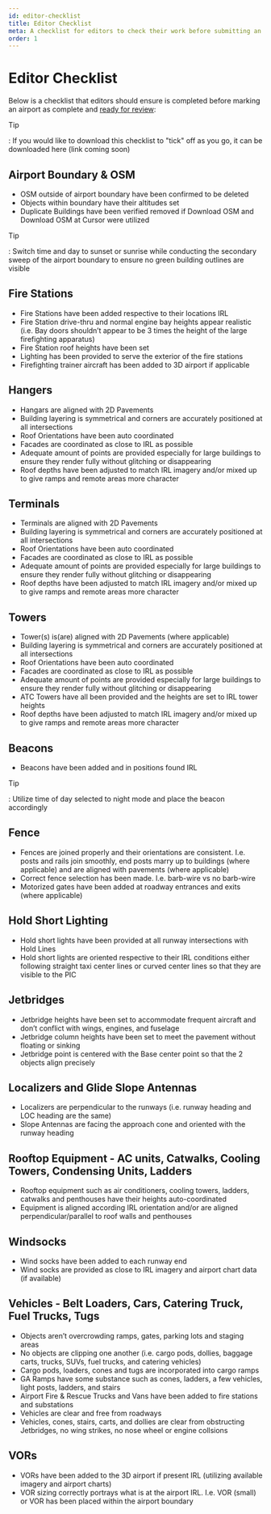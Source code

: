 ```yaml
---
id: editor-checklist
title: Editor Checklist
meta: A checklist for editors to check their work before submitting an airport as complete within Infinite Flight.
order: 1
---
```




# Editor Checklist



Below is a checklist that editors should ensure is completed before marking an airport as complete and [ready for review](/guide/scenery-editor/review-and-release/review-process#review):



Tip

: If you would like to download this checklist to "tick" off as you go, it can be downloaded here (link coming soon)



## Airport Boundary & OSM

- OSM outside of airport boundary have been confirmed to be deleted
- Objects within boundary have their altitudes set
- Duplicate Buildings have been verified removed if Download OSM and Download OSM at Cursor were utilized


Tip

: Switch time and day to sunset or sunrise while conducting the secondary sweep of the airport boundary to ensure no green building outlines are visible



## Fire Stations



- Fire Stations have been added respective to their locations IRL
- Fire Station drive-thru and normal engine bay heights appear realistic (i.e. Bay doors shouldn’t appear to be 3 times the height of the large firefighting apparatus)
- Fire Station roof heights have been set
- Lighting has been provided to serve the exterior of the fire stations
- Firefighting trainer aircraft has been added to 3D airport if applicable



## Hangers

- Hangars are aligned with 2D Pavements
- Building layering is symmetrical and corners are accurately positioned at all intersections
- Roof Orientations have been auto coordinated
- Facades are coordinated as close to IRL as possible
- Adequate amount of points are provided especially for large buildings to ensure they render fully without glitching or disappearing
- Roof depths have been adjusted to match IRL imagery and/or mixed up to give ramps and remote areas more character



## Terminals

- Terminals are aligned with 2D Pavements
- Building layering is symmetrical and corners are accurately positioned at all intersections
- Roof Orientations have been auto coordinated
- Facades are coordinated as close to IRL as possible
- Adequate amount of points are provided especially for large buildings to ensure they render fully without glitching or disappearing
- Roof depths have been adjusted to match IRL imagery and/or mixed up to give ramps and remote areas more character



## Towers

- Tower(s) is(are) aligned with 2D Pavements (where applicable)
- Building layering is symmetrical and corners are accurately positioned at all intersections
- Roof Orientations have been auto coordinated
- Facades are coordinated as close to IRL as possible
- Adequate amount of points are provided especially for large buildings to ensure they render fully without glitching or disappearing
- ATC Towers have all been provided and the heights are set to IRL tower heights
- Roof depths have been adjusted to match IRL imagery and/or mixed up to give ramps and remote areas more character



## Beacons

- Beacons have been added and in positions found IRL



Tip

: Utilize time of day selected to night mode and place the beacon accordingly



## Fence

- Fences are joined properly and their orientations are consistent. I.e. posts and rails join smoothly, end posts marry up to buildings (where applicable) and are aligned with pavements (where applicable)
- Correct fence selection has been made. I.e. barb-wire vs no barb-wire
- Motorized gates have been added at roadway entrances and exits (where applicable)



## Hold Short Lighting

- Hold short lights have been provided at all runway intersections with Hold Lines
- Hold short lights are oriented respective to their IRL conditions either following straight taxi center lines or curved center lines so that they are visible to the PIC



## Jetbridges

- Jetbridge heights have been set to accommodate frequent aircraft and don’t conflict with wings, engines, and fuselage
- Jetbridge column heights have been set to meet the pavement without floating or sinking
- Jetbridge point is centered with the Base center point so that the 2 objects align precisely



## Localizers and Glide Slope Antennas

- Localizers are perpendicular to the runways (i.e. runway heading and LOC heading are the same)
- Slope Antennas are facing the approach cone and oriented with the runway heading



## Rooftop Equipment - AC units, Catwalks, Cooling Towers, Condensing Units, Ladders

- Rooftop equipment such as air conditioners, cooling towers, ladders, catwalks and penthouses have their heights auto-coordinated
- Equipment is aligned according IRL orientation and/or are aligned perpendicular/parallel to roof walls and penthouses



## Windsocks

- Wind socks have been added to each runway end
- Wind socks are provided as close to IRL imagery and airport chart data (if available)



## Vehicles - Belt Loaders, Cars, Catering Truck, Fuel Trucks, Tugs

- Objects aren’t overcrowding ramps, gates, parking lots and staging areas
- No objects are clipping one another (i.e. cargo pods, dollies, baggage carts, trucks, SUVs, fuel trucks, and catering vehicles)
- Cargo pods, loaders, cones and tugs are incorporated into cargo ramps
- GA Ramps have some substance such as cones, ladders, a few vehicles, light posts, ladders, and stairs
- Airport Fire & Rescue Trucks and Vans have been added to fire stations and substations
- Vehicles are clear and free from roadways
- Vehicles, cones, stairs, carts, and dollies are clear from obstructing Jetbridges, no wing strikes, no nose wheel or engine collsions



## VORs

- VORs have been added to the 3D airport if present IRL (utilizing available imagery and airport charts)
- VOR sizing correctly portrays what is at the airport IRL. I.e. VOR (small) or VOR has been placed within the airport boundary